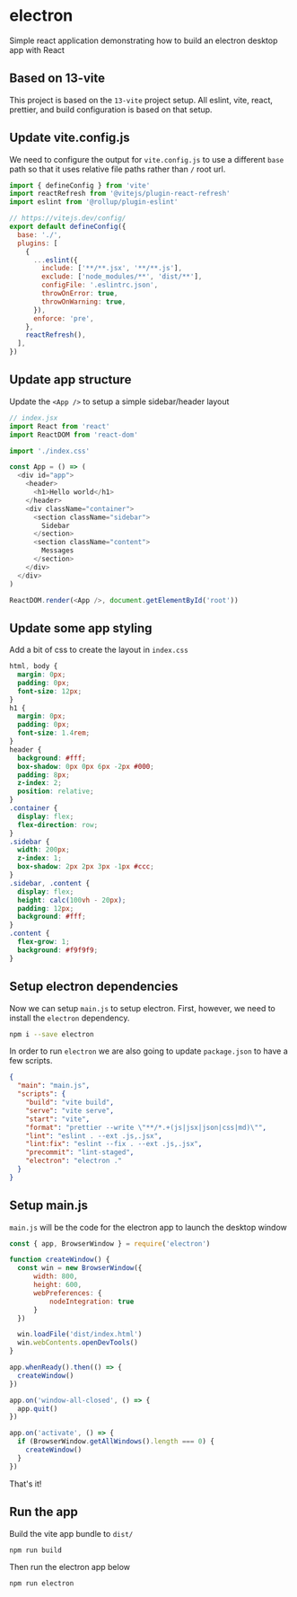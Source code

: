 # electron

Simple react application demonstrating how to build an electron desktop app with React

## Based on 13-vite

This project is based on the `13-vite` project setup. All eslint, vite, react, prettier, and build configuration is based on that setup.

## Update vite.config.js

We need to configure the output for `vite.config.js` to use a different `base` path so that it uses relative file paths rather than `/` root url.

```javascript
import { defineConfig } from 'vite'
import reactRefresh from '@vitejs/plugin-react-refresh'
import eslint from '@rollup/plugin-eslint'

// https://vitejs.dev/config/
export default defineConfig({
  base: './',
  plugins: [
    {
      ...eslint({
        include: ['**/**.jsx', '**/**.js'],
        exclude: ['node_modules/**', 'dist/**'],
        configFile: '.eslintrc.json',
        throwOnError: true,
        throwOnWarning: true,
      }),
      enforce: 'pre',
    },
    reactRefresh(),
  ],
})
```

## Update app structure

Update the `<App />` to setup a simple sidebar/header layout

```javascript
// index.jsx
import React from 'react'
import ReactDOM from 'react-dom'

import './index.css'

const App = () => (
  <div id="app">
    <header>
      <h1>Hello world</h1>
    </header>
    <div className="container">
      <section className="sidebar">
        Sidebar
      </section>
      <section className="content">
        Messages
      </section>
    </div>
  </div>
)

ReactDOM.render(<App />, document.getElementById('root'))
```

## Update some app styling

Add a bit of css to create the layout in `index.css`

```css
html, body {
  margin: 0px;
  padding: 0px;
  font-size: 12px;
}
h1 {
  margin: 0px;
  padding: 0px;
  font-size: 1.4rem;
}
header {
  background: #fff;
  box-shadow: 0px 0px 6px -2px #000;
  padding: 8px;
  z-index: 2;
  position: relative;
}
.container {
  display: flex;
  flex-direction: row;
}
.sidebar {
  width: 200px;
  z-index: 1;
  box-shadow: 2px 2px 3px -1px #ccc;
}
.sidebar, .content {
  display: flex;
  height: calc(100vh - 20px);
  padding: 12px;
  background: #fff;
}
.content {
  flex-grow: 1;
  background: #f9f9f9;
}
```

## Setup electron dependencies

Now we can setup `main.js` to setup electron. First, however, we need to install the `electron` dependency.

```bash
npm i --save electron
```

In order to run `electron` we are also going to update `package.json` to have a few scripts.

```json
{
  "main": "main.js",
  "scripts": {
    "build": "vite build",
    "serve": "vite serve",
    "start": "vite",
    "format": "prettier --write \"**/*.+(js|jsx|json|css|md)\"",
    "lint": "eslint . --ext .js,.jsx",
    "lint:fix": "eslint --fix . --ext .js,.jsx",
    "precommit": "lint-staged",
    "electron": "electron ."
  }
}
```

## Setup main.js

`main.js` will be the code for the electron app to launch the desktop window

```javascript
const { app, BrowserWindow } = require('electron')

function createWindow() {
  const win = new BrowserWindow({
      width: 800,
      height: 600,
      webPreferences: {
          nodeIntegration: true
      }
  })

  win.loadFile('dist/index.html')
  win.webContents.openDevTools()
}

app.whenReady().then(() => {
  createWindow()
})

app.on('window-all-closed', () => {
  app.quit()
})

app.on('activate', () => {
  if (BrowserWindow.getAllWindows().length === 0) {
    createWindow()
  }
})
```

That's it!

## Run the app

Build the vite app bundle to `dist/`

```bash
npm run build
```

Then run the electron app below

```bash
npm run electron
```
